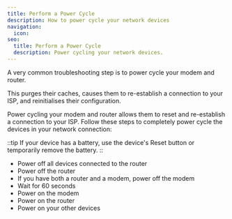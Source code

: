 ```yaml
---
title: Perform a Power Cycle
description: How to power cycle your network devices
navigation:
  icon:
seo:
  title: Perform a Power Cycle
  description: Power cycling your network devices.
---
```


A very common troubleshooting step is to power cycle your modem and router.

This purges their caches, causes them to re-establish a connection to your ISP, and reinitialises their configuration.

Power cycling your modem and router allows them to reset and re-establish a connection to your ISP. Follow these steps to completely power cycle the devices in your network connection:

::tip
If your device has a battery, use the device's Reset button or temporarily remove the battery.
::

- Power off all devices connected to the router
- Power off the router
- If you have both a router and a modem, power off the modem
- Wait for 60 seconds
- Power on the modem
- Power on the router
- Power on your other devices